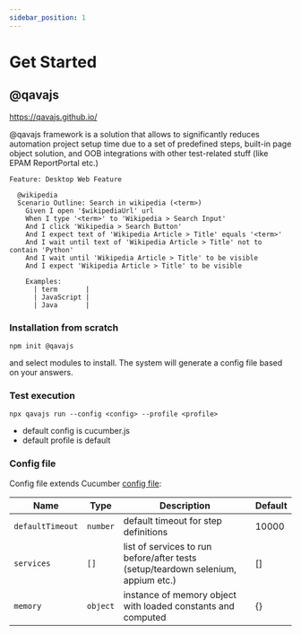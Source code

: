 ```yaml
---
sidebar_position: 1
---
```


# Get Started

## @qavajs

https://qavajs.github.io/

@qavajs framework is a solution that allows to significantly reduces automation project setup time due to a set of predefined steps, built-in page object solution, and OOB integrations with other test-related stuff (like EPAM ReportPortal etc.)
        
```gherkin
Feature: Desktop Web Feature

  @wikipedia
  Scenario Outline: Search in wikipedia (<term>)
    Given I open '$wikipediaUrl' url
    When I type '<term>' to 'Wikipedia > Search Input'
    And I click 'Wikipedia > Search Button'
    And I expect text of 'Wikipedia Article > Title' equals '<term>'
    And I wait until text of 'Wikipedia Article > Title' not to contain 'Python'
    And I wait until 'Wikipedia Article > Title' to be visible
    And I expect 'Wikipedia Article > Title' to be visible

    Examples:
      | term       |
      | JavaScript |
      | Java       |
```
### Installation from scratch
`npm init @qavajs`

and select modules to install. The system will generate a config file based on your answers.

### Test execution
`npx qavajs run --config <config> --profile <profile>`

- default config is cucumber.js
- default profile is default

### Config file
Config file extends Cucumber [config file](https://github.com/cucumber/cucumber-js/blob/main/docs/configuration.md#options):

| Name             | Type     | Description                                                                       | Default |
|------------------|----------|-----------------------------------------------------------------------------------|---------|
| `defaultTimeout` | `number` | default timeout for step definitions                                              | 10000   |
| `services`       | `[]`     | list of services to run before/after tests (setup/teardown selenium, appium etc.) | []      |
| `memory`         | `object` | instance of memory object with loaded constants and computed                      | {}      |


